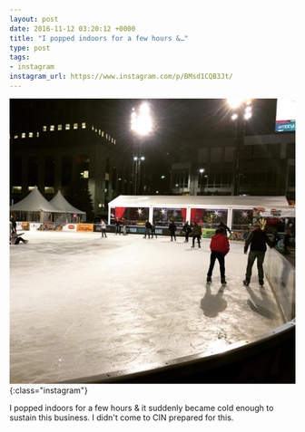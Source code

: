 ```yaml
---
layout: post
date: 2016-11-12 03:20:12 +0000
title: "I popped indoors for a few hours &…"
type: post
tags:
- instagram
instagram_url: https://www.instagram.com/p/BMsd1CQB3Jt/
---
```


![Instagram - BMsd1CQB3Jt](/img/BMsd1CQB3Jt.jpg){:class="instagram"}

I popped indoors for a few hours & it suddenly became cold enough to sustain this business. I didn't come to CIN prepared for this.
